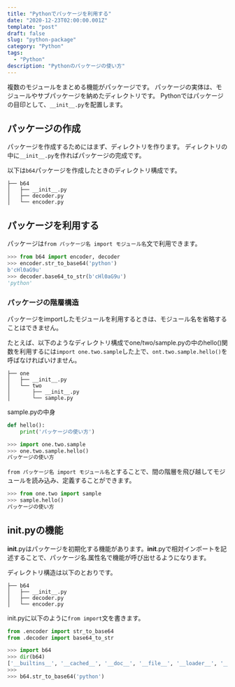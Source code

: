 ```yaml
---
title: "Pythonでパッケージを利用する"
date: "2020-12-23T02:00:00.001Z"
template: "post"
draft: false
slug: "python-package"
category: "Python"
tags:
  - "Python"
description: "Pythonのパッケージの使い方"
---
```


複数のモジュールをまとめる機能がパッケージです。
パッケージの実体は、モジュールやサブパッケージを納めたディレクトリです。
Pythonではパッケージの目印として、`__init__.py`を配置します。


## パッケージの作成

パッケージを作成するためにはまず、ディレクトリを作ります。
ディレクトリの中に`__init__.py`を作ればパッケージの完成です。

以下は`b64`パッケージを作成したときのディレクトリ構成です。
```
├── b64
│   ├── __init__.py
│   ├── decoder.py
│   └── encoder.py
```

## パッケージを利用する

パッケージは`from パッケージ名 import モジュール名`文で利用できます。

```python
>>> from b64 import encoder, decoder
>>> encoder.str_to_base64('python')
b'cHl0aG9u'
>>> decoder.base64_to_str(b'cHl0aG9u')
'python'
```

### パッケージの階層構造


パッケージをimportしたモジュールを利用するときは、モジュール名を省略することはできません。

たとえば、以下のようなディレクトリ構成でone/two/sample.pyの中のhello()関数を利用するには`import one.two.sample`した上で、`ont.two.sample.hello()`を呼ばなければいけません。

```
├── one
│   ├── __init__.py
│   └── two
│       ├── __init__.py
│       └── sample.py
```

sample.pyの中身
```python
def hello():
    print('パッケージの使い方')

```


```python
>>> import one.two.sample
>>> one.two.sample.hello()
パッケージの使い方
```

`from パッケージ名 import モジュール名`とすることで、間の階層を飛び越してモジュールを読み込み、定義することができます。

```python
>>> from one.two import sample
>>> sample.hello()
パッケージの使い方
```

## __init__.pyの機能

__init__.pyはパッケージを初期化する機能があります。__init__.pyで相対インポートを記述することで、パッケージ名.属性名で機能が呼び出せるようになります。



ディレクトリ構造は以下のとおりです。
```
├── b64
│   ├── __init__.py
│   ├── decoder.py
│   └── encoder.py
```


init.pyに以下のように`from import`文を書きます。
```python
from .encoder import str_to_base64
from .decoder import base64_to_str
```


```python
>>> import b64
>>> dir(b64)
['__builtins__', '__cached__', '__doc__', '__file__', '__loader__', '__name__', '__package__', '__path__', '__spec__', 'base64_to_str', 'decoder', 'encoder', 'str_to_base64']
>>> 
>>> b64.str_to_base64('python')
```


